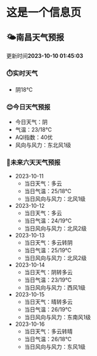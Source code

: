 # 这是一个信息页 
## 🌤️**南昌**天气预报
更新时间**2023-10-10 01:45:03**
### ⏱️实时天气
- 阴18℃
### 😊今日天气预报
- 今日天气：阴
- 气温：23/18℃
- AQI指数：40优
- 风向与风力：东北风1级
### 🤩未来六天天气预报
- 2023-10-11
  - 当日天气：多云
  - 当日气温：25/18℃
  - 当日风向与风力：北风1级
- 2023-10-12
  - 当日天气：多云
  - 当日气温：24/19℃
  - 当日风向与风力：北风2级
- 2023-10-13
  - 当日天气：多云转阴
  - 当日气温：25/19℃
  - 当日风向与风力：北风2级
- 2023-10-14
  - 当日天气：阴转多云
  - 当日气温：23/19℃
  - 当日风向与风力：西风1级
- 2023-10-15
  - 当日天气：晴转多云
  - 当日气温：26/19℃
  - 当日风向与风力：东南风1级
- 2023-10-16
  - 当日天气：多云转晴
  - 当日气温：26/18℃
  - 当日风向与风力：东风1级


